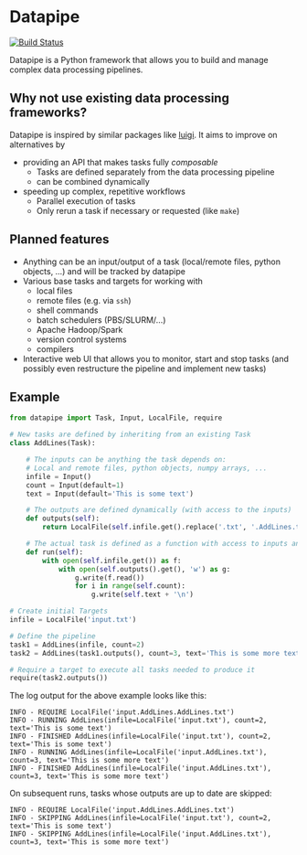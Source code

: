 
# Datapipe

[![Build Status](https://travis-ci.org/ibab/datapipe.svg?branch=master)](https://travis-ci.org/ibab/datapipe)

Datapipe is a Python framework that allows you to build and manage complex data processing pipelines.

## Why not use existing data processing frameworks? 

Datapipe is inspired by similar packages like [luigi](https://github.com/spotify/luigi).
It aims to improve on alternatives by

 - providing an API that makes tasks fully *composable* 
   - Tasks are defined separately from the data processing pipeline
   - can be combined dynamically
 - speeding up complex, repetitive workflows
   - Parallel execution of tasks
   - Only rerun a task if necessary or requested (like `make`)

## Planned features

 - Anything can be an input/output of a task (local/remote files, python objects, …) and will be tracked by datapipe
 - Various base tasks and targets for working with
   - local files
   - remote files (e.g. via `ssh`)
   - shell commands
   - batch schedulers (PBS/SLURM/…)
   - Apache Hadoop/Spark
   - version control systems
   - compilers
 - Interactive web UI that allows you to monitor, start and stop tasks
   (and possibly even restructure the pipeline and implement new tasks)

## Example

```python
from datapipe import Task, Input, LocalFile, require

# New tasks are defined by inheriting from an existing Task
class AddLines(Task):

    # The inputs can be anything the task depends on:
    # Local and remote files, python objects, numpy arrays, ...
    infile = Input()
    count = Input(default=1)
    text = Input(default='This is some text')

    # The outputs are defined dynamically (with access to the inputs)
    def outputs(self):
        return LocalFile(self.infile.get().replace('.txt', '.AddLines.txt'))

    # The actual task is defined as a function with access to inputs and outputs
    def run(self):
        with open(self.infile.get()) as f:
            with open(self.outputs().get(), 'w') as g:
                g.write(f.read())
                for i in range(self.count):
                    g.write(self.text + '\n')

# Create initial Targets
infile = LocalFile('input.txt')

# Define the pipeline
task1 = AddLines(infile, count=2)
task2 = AddLines(task1.outputs(), count=3, text='This is some more text')

# Require a target to execute all tasks needed to produce it
require(task2.outputs())
```

The log output for the above example looks like this:
```
INFO - REQUIRE LocalFile('input.AddLines.AddLines.txt')
INFO - RUNNING AddLines(infile=LocalFile('input.txt'), count=2, text='This is some text')
INFO - FINISHED AddLines(infile=LocalFile('input.txt'), count=2, text='This is some text')
INFO - RUNNING AddLines(infile=LocalFile('input.AddLines.txt'), count=3, text='This is some more text')
INFO - FINISHED AddLines(infile=LocalFile('input.AddLines.txt'), count=3, text='This is some more text')
```

On subsequent runs, tasks whose outputs are up to date are skipped:
```
INFO - REQUIRE LocalFile('input.AddLines.AddLines.txt')
INFO - SKIPPING AddLines(infile=LocalFile('input.txt'), count=2, text='This is some text')
INFO - SKIPPING AddLines(infile=LocalFile('input.AddLines.txt'), count=3, text='This is some more text')
```

